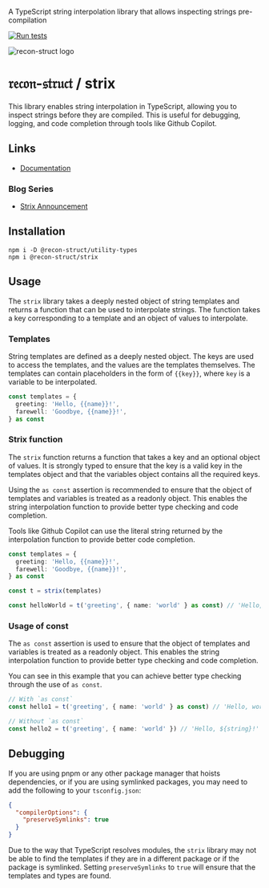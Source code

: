 A TypeScript string interpolation library that allows inspecting strings pre-compilation

[![Run tests](https://github.com/recon-struct/strix/actions/workflows/run-tests.js.yml/badge.svg)](https://github.com/recon-struct/strix/actions/workflows/run-tests.js.yml)

![recon-struct logo](https://avatars.githubusercontent.com/u/168223311?s=300)

# 𝔯𝔢𝔠𝔬𝔫-𝔰𝔱𝔯𝔲𝔠𝔱 / strix

This library enables string interpolation in TypeScript, allowing you to inspect
strings before they are compiled. This is useful for debugging, logging, and
code completion through tools like Github Copilot.

## Links

- [Documentation](https://recon-struct.github.io/strix/)

### Blog Series

- [Strix Announcement](https://blog.hox.io/articles/2024-05-20)

## Installation

```shell
npm i -D @recon-struct/utility-types
npm i @recon-struct/strix
```

## Usage

The `strix` library takes a deeply nested object of string templates and returns
a function that can be used to interpolate strings. The function takes a key
corresponding to a template and an object of values to interpolate.

### Templates

String templates are defined as a deeply nested object. The keys are used to
access the templates, and the values are the templates themselves. The templates
can contain placeholders in the form of `{{key}}`, where `key` is a variable to
be interpolated.

```typescript
const templates = {
  greeting: 'Hello, {{name}}!',
  farewell: 'Goodbye, {{name}}!',
} as const
```

### Strix function

The `strix` function returns a function that takes a key and an optional object
of values. It is strongly typed to ensure that the key is a valid key in the
templates object and that the variables object contains all the required keys.

Using the `as const` assertion is recommended to ensure that the object of
templates and variables is treated as a readonly object. This enables the string
interpolation function to provide better type checking and code completion.

Tools like Github Copilot can use the literal string returned by the
interpolation function to provide better code completion.

```typescript
const templates = {
  greeting: 'Hello, {{name}}!',
  farewell: 'Goodbye, {{name}}!',
} as const

const t = strix(templates)

const helloWorld = t('greeting', { name: 'world' } as const) // 'Hello, world!'
```

### Usage of const

The `as const` assertion is used to ensure that the object of templates and
variables is treated as a readonly object. This enables the string interpolation
function to provide better type checking and code completion.

You can see in this example that you can achieve better type checking through
the use of `as const`.

```typescript
// With `as const`
const hello1 = t('greeting', { name: 'world' } as const) // 'Hello, world!'

// Without `as const`
const hello2 = t('greeting', { name: 'world' }) // 'Hello, ${string}!'
```

## Debugging

If you are using pnpm or any other package manager that hoists dependencies, or
if you are using symlinked packages, you may need to add the following to your
`tsconfig.json`:

```json
{
  "compilerOptions": {
    "preserveSymlinks": true
  }
}
```

Due to the way that TypeScript resolves modules, the `strix` library may not be
able to find the templates if they are in a different package or if the package
is symlinked. Setting `preserveSymlinks` to `true` will ensure that the
templates and types are found.